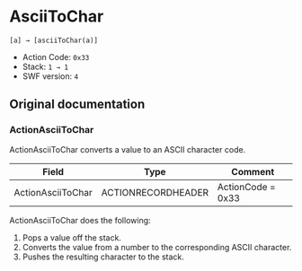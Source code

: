 # AsciiToChar

```
[a] → [asciiToChar(a)]
```

- Action Code: `0x33`
- Stack: `1 → 1`
- SWF version: `4`

## Original documentation

### ActionAsciiToChar

ActionAsciiToChar converts a value to an ASCII character code.

| Field             | Type               | Comment           |
|-------------------|--------------------|-------------------|
| ActionAsciiToChar | ACTIONRECORDHEADER | ActionCode = 0x33 |

ActionAsciiToChar does the following:
1. Pops a value off the stack.
2. Converts the value from a number to the corresponding ASCII character.
3. Pushes the resulting character to the stack.
